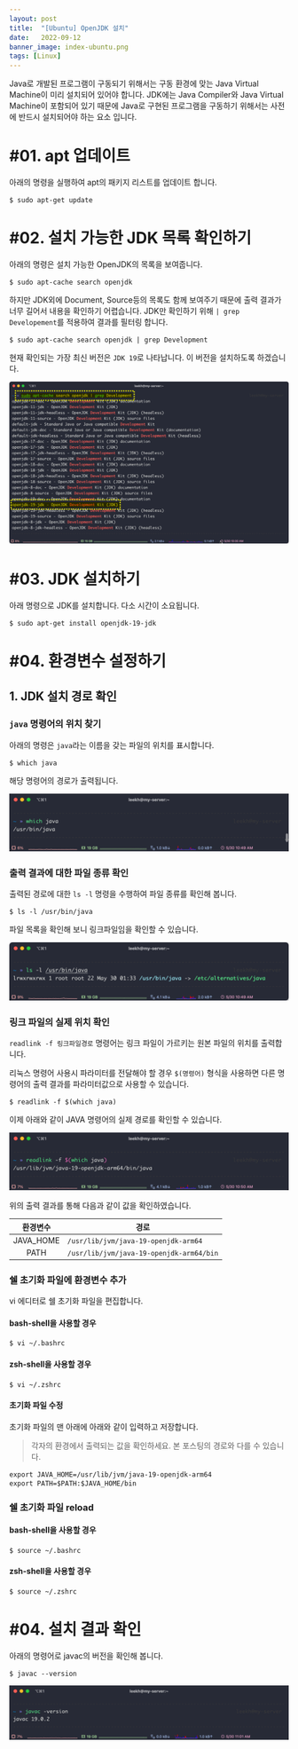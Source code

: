 ```yaml
---
layout: post
title:  "[Ubuntu] OpenJDK 설치"
date:   2022-09-12
banner_image: index-ubuntu.png
tags: [Linux]
---
```


Java로 개발된 프로그램이 구동되기 위해서는 구동 환경에 맞는 Java Virtual Machine이 미리 설치되어 있어야 합니다. JDK에는 Java Compiler와 Java Virtual Machine이 포함되어 있기 때문에 Java로 구현된 프로그램을 구동하기 위해서는 사전에 반드시 설치되어야 하는 요소 입니다.

<!--more-->

# #01. apt 업데이트

아래의 명령을 실행하여 apt의 패키지 리스트를 업데이트 합니다.

```shell
$ sudo apt-get update
```

# #02. 설치 가능한 JDK 목록 확인하기

아래의 명령은 설치 가능한 OpenJDK의 목록을 보여줍니다.

```shell
$ sudo apt-cache search openjdk
```

하지만 JDK외에 Document, Source등의 목록도 함께 보여주기 때문에 출력 결과가 너무 길어서 내용을 확인하기 어렵습니다. JDK만 확인하기 위해 `| grep Developement`를 적용하여 결과를 필터링 합니다.

```shell
$ sudo apt-cache search openjdk | grep Development
```

현재 확인되는 가장 최신 버전은 `JDK 19`로 나타납니다. 이 버전을 설치하도록 하겠습니다.

![jdk1](/images/posts/2022/0912/jdk1.png)

# #03. JDK 설치하기

아래 명령으로 JDK를 설치합니다. 다소 시간이 소요됩니다.

```shell
$ sudo apt-get install openjdk-19-jdk
```

# #04. 환경변수 설정하기

## 1. JDK 설치 경로 확인

### `java` 명령어의 위치 찾기

아래의 명령은 `java`라는 이름을 갖는 파일의 위치를 표시합니다.

```shell
$ which java
```

해당 명령어의 경로가 출력됩니다.

![jdk2](/images/posts/2022/0912/jdk2.png)

### 출력 결과에 대한 파일 종류 확인

출력된 경로에 대한 `ls -l` 명령을 수행하여 파일 종류를 확인해 봅니다.

```shell
$ ls -l /usr/bin/java
```

파일 목록을 확인해 보니 링크파일임을 확인할 수 있습니다.

![jdk3](/images/posts/2022/0912/jdk3.png)

### 링크 파일의 실제 위치 확인

`readlink -f 링크파일경로` 명령어는 링크 파일이 가르키는 원본 파일의 위치를 출력합니다. 

리눅스 명령어 사용시 파라미터를 전달해야 할 경우 `$(명령어)` 형식을 사용하면 다른 명령어의 출력 결과를 파라미터값으로 사용할 수 있습니다.

```shell
$ readlink -f $(which java)
```

이제 아래와 같이 JAVA 명령어의 실제 경로를 확인할 수 있습니다.

![jdk4](/images/posts/2022/0912/jdk4.png)

위의 출력 결과를 통해 다음과 같이 값을 확인하였습니다.

| 환경변수 | 경로 |
|:--:|--|
| JAVA_HOME | `/usr/lib/jvm/java-19-openjdk-arm64` |
| PATH | `/usr/lib/jvm/java-19-openjdk-arm64/bin` |

### 쉘 초기화 파일에 환경변수 추가

vi 에디터로 쉘 초기화 파일을 편집합니다.

#### bash-shell을 사용할 경우

```shell
$ vi ~/.bashrc
```

#### zsh-shell을 사용할 경우

```shell
$ vi ~/.zshrc
```

#### 초기화 파일 수정

초기화 파일의 맨 아래에 아래와 같이 입력하고 저장합니다.

> 각자의 환경에서 출력되는 값을 확인하세요. 본 포스팅의 경로와 다를 수 있습니다.

```shell
export JAVA_HOME=/usr/lib/jvm/java-19-openjdk-arm64
export PATH=$PATH:$JAVA_HOME/bin
```

### 쉘 초기화 파일 reload

#### bash-shell을 사용할 경우

```shell
$ source ~/.bashrc
```

#### zsh-shell을 사용할 경우

```shell
$ source ~/.zshrc
```

# #04. 설치 결과 확인

아래의 명령어로 javac의 버전을 확인해 봅니다.

```shell
$ javac --version
```

![jdk5](/images/posts/2022/0912/jdk5.png)